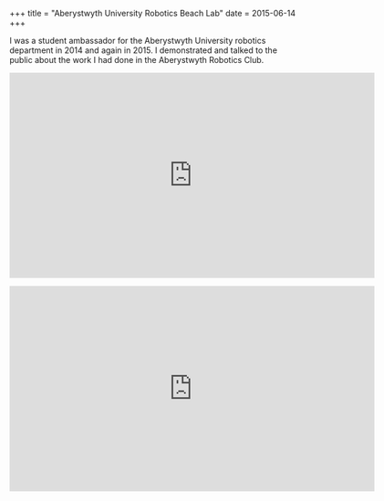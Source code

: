 +++
title = "Aberystwyth University Robotics Beach Lab"
date = 2015-06-14
+++

I was a student ambassador for the Aberystwyth University robotics department in 2014 and again in 2015. I demonstrated and talked to the public about the work I had done in the Aberystwyth Robotics Club.

<p align="center">
<iframe width="640" height="360" frameborder="0"
src="https://www.youtube.com/embed/xq8A9IzglZ4">
</iframe>
</p>

<p align="center">
<iframe width="640" height="360" frameborder="0"
src="https://www.youtube.com/embed/prE1dyVm76U">
</iframe>
</p>
